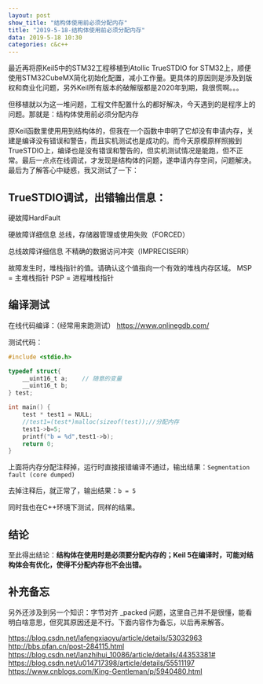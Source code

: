```yaml
---
layout: post
show_title: "结构体使用前必须分配内存"
title: "2019-5-18-结构体使用前必须分配内存"
data: 2019-5-18 10:30
categories: c&c++
---
```


最近再将原Keil5中的STM32工程移植到Atollic TrueSTDIO for STM32上，顺便使用STM32CubeMX简化初始化配置，减小工作量。更具体的原因则是涉及到版权和商业化问题，另外Keil所有版本的破解版都是2020年到期，我很慌啊。。。

但移植就以为这一堆问题，工程文件配置什么的都好解决，今天遇到的是程序上的问题。那就是：结构体使用前必须分配内存

<!--more-->

原Keil函数里使用用到结构体的，但我在一个函数中申明了它却没有申请内存，关建是编译没有错误和警告，而且实机测试也是成功的。而今天原模原样照搬到TrueSTDIO上，编译也是没有错误和警告的，但实机测试情况是能跑，但不正常。最后一点点在线调试，才发现是结构体的问题，遂申请内存空间，问题解决。最后为了解答心中疑惑，我又测试了一下：

## TrueSTDIO调试，出错输出信息：

硬故障HardFault

硬故障详细信息
总线，存储器管理或使用失败（FORCED）

总线故障详细信息
 不精确的数据访问冲突（IMPRECISERR）

故障发生时，堆栈指针的值。请确认这个值指向一个有效的堆栈内存区域。
MSP = 主堆栈指针
PSP = 进程堆栈指针

## 编译测试

在线代码编译：（经常用来跑测试）
https://www.onlinegdb.com/

测试代码：
```c
#include <stdio.h>

typedef struct{
	__uint16_t a;    // 随意的变量
	__uint16_t b;
} test;

int main() {
    test * test1 = NULL; 
    //test1=(test*)malloc(sizeof(test));//分配内存
    test1->b=5; 
    printf("b = %d",test1->b); 
    return 0;
}
```
上面将内存分配注释掉，运行时直接报错编译不通过，输出结果：`Segmentation fault (core dumped)`

去掉注释后，就正常了，输出结果：`b = 5`

同时我也在C++环境下测试，同样的结果。

## 结论

至此得出结论：**结构体在使用时是必须要分配内存的；Keil 5在编译时，可能对结构体会有优化，使得不分配内存也不会出错。**

## 补充备忘

另外还涉及到另一个知识：字节对齐 \_packed 问题，这里自己并不是很懂，能看明白啥意思，但究其原因还是不行。下面内容作为备忘，以后再来解答。

https://blog.csdn.net/lafengxiaoyu/article/details/53032963   
http://bbs.pfan.cn/post-284115.html   
https://blog.csdn.net/lanzhihui_10086/article/details/44353381#   https://blog.csdn.net/u014717398/article/details/55511197    
https://www.cnblogs.com/King-Gentleman/p/5940480.html   

